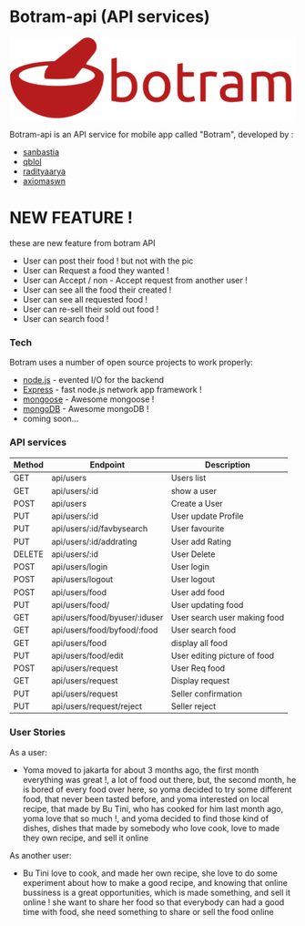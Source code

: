 # Botram-api (API services)

![botram.png](botram.png)

Botram-api is an API service for mobile app called "Botram", developed by :

  - [sanbastia](https://github.com/sanBastia)
  - [qblol](https://github.com/qblol)
  - [radityaarya](https://github.com/radityaarya)
  - [axiomaswn](https://github.com/axiomaswn)


# NEW FEATURE !

  these are new feature from botram API
   - User can post their food ! but not with the pic
   - User can Request a food they wanted !
   - User can Accept / non - Accept request from another user !
   - User can see all the food their created !
   - User can see all requested food !
   - User can re-sell their sold out food !
   - User can search food !

### Tech

Botram uses a number of open source projects to work properly:


* [node.js](https://nodejs.org/en/) - evented I/O for the backend
* [Express](https://expressjs.com/) - fast node.js network app framework !
* [mongoose](http://mongoosejs.com/) - Awesome mongoose !
* [mongoDB](https://www.mongodb.com/) - Awesome mongoDB !
* coming soon...

### API services
| Method | Endpoint                     | Description                    |
|--------|------------------------------|--------------------------------|
| GET    | api/users                    | Users list                     |
| GET    | api/users/:id                | show a user                    |
| POST   | api/users                    | Create a User                  |
| PUT    | api/users/:id                | User update Profile            |
| PUT    | api/users/:id/favbysearch    | User favourite                 |  
| PUT    | api/users/:id/addrating      | User add Rating                |
| DELETE | api/users/:id                | User Delete                    |
| POST   | api/users/login              | User login                     |
| POST   | api/users/logout             | User logout                    |
| POST   | api/users/food               | User add food                  |
| PUT    | api/users/food/              | User updating food             |
| GET    | api/users/food/byuser/:iduser| User search user making food   |
| GET    | api/users/food/byfood/:food  | User search food               |
| GET    | api/users/food               | display all food               |
| PUT    | api/users/food/edit          | User editing picture of food   |
| POST   | api/users/request            | User Req food                  |
| GET    | api/users/request            | Display request                |
| PUT    | api/users/request            | Seller confirmation            |
| PUT    | api/users/request/reject     | Seller reject                  |


### User Stories

As a user:

- Yoma moved to jakarta for about 3 months ago, the first month everything was great !, a lot of food out there,
  but, the second month, he is bored of every food over here, so yoma decided to try some different food, that never been tasted before,
  and yoma interested on local recipe, that made by Bu Tini, who has cooked for him last month ago, yoma love that so much !, and yoma decided to find those kind of dishes, dishes that made by somebody who love cook, love to made they own recipe, and sell it online

As another user:

- Bu Tini love to cook, and made her own recipe, she love to do some experiment about how to make a good recipe, and knowing that online bussiness is a great opportunities, which is made something, and sell it online ! she want to share her food so that everybody can had a good time with food, she need something to share or sell the food online
